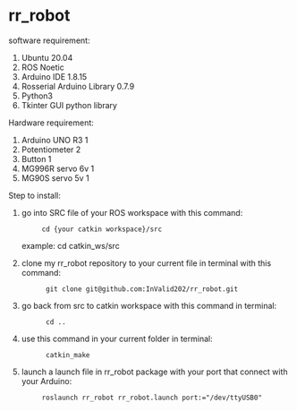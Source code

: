 # rr_robot

software requirement:
1. Ubuntu 20.04  
2. ROS Noetic
3. Arduino IDE 1.8.15
4. Rosserial Arduino Library 0.7.9
5. Python3
6. Tkinter GUI python library

Hardware requirement:
1. Arduino UNO R3       1 
2. Potentiometer        2
3. Button               1
4. MG996R servo 6v      1
5. MG90S  servo 5v      1

Step to install:
1. go into SRC file of your ROS workspace with this command:

            cd {your catkin workspace}/src
   
   example: cd catkin_ws/src
   
3. clone my rr_robot repository to your current file in terminal with this command:
   
             git clone git@github.com:InValid202/rr_robot.git

4. go back from src to catkin workspace with this command in terminal:

             cd ..
   
5. use this command in your current folder in terminal:

             catkin_make

6. launch a launch file in rr_robot package with your port that connect with your Arduino:

            roslaunch rr_robot rr_robot.launch port:="/dev/ttyUSB0"



   
            
